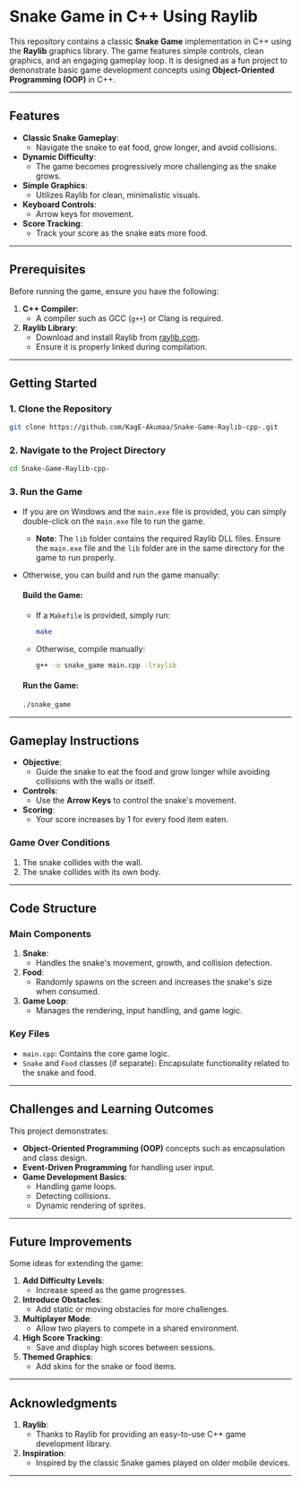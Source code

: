 # Snake Game in C++ Using Raylib

This repository contains a classic **Snake Game** implementation in C++ using the **Raylib** graphics library. The game features simple controls, clean graphics, and an engaging gameplay loop. It is designed as a fun project to demonstrate basic game development concepts using **Object-Oriented Programming (OOP)** in C++.

---

## Features

- **Classic Snake Gameplay**:
  - Navigate the snake to eat food, grow longer, and avoid collisions.
- **Dynamic Difficulty**:
  - The game becomes progressively more challenging as the snake grows.
- **Simple Graphics**:
  - Utilizes Raylib for clean, minimalistic visuals.
- **Keyboard Controls**:
  - Arrow keys for movement.
- **Score Tracking**:
  - Track your score as the snake eats more food.

---

## Prerequisites

Before running the game, ensure you have the following:

1. **C++ Compiler**:
   - A compiler such as GCC (`g++`) or Clang is required.
2. **Raylib Library**:
   - Download and install Raylib from [raylib.com](https://www.raylib.com/).
   - Ensure it is properly linked during compilation.

---

## Getting Started

### 1. Clone the Repository

```bash
git clone https://github.com/KagE-Akumaa/Snake-Game-Raylib-cpp-.git
```

### 2. Navigate to the Project Directory

```bash
cd Snake-Game-Raylib-cpp-
```

### 3. Run the Game

- If you are on Windows and the `main.exe` file is provided, you can simply double-click on the `main.exe` file to run the game.
  - **Note**: The `lib` folder contains the required Raylib DLL files. Ensure the `main.exe` file and the `lib` folder are in the same directory for the game to run properly.
- Otherwise, you can build and run the game manually:

  #### Build the Game:

  - If a `Makefile` is provided, simply run:

    ```bash
    make
    ```

  - Otherwise, compile manually:

    ```bash
    g++ -o snake_game main.cpp -lraylib
    ```

  #### Run the Game:

  ```bash
  ./snake_game
  ```

---

## Gameplay Instructions

- **Objective**:
  - Guide the snake to eat the food and grow longer while avoiding collisions with the walls or itself.
- **Controls**:
  - Use the **Arrow Keys** to control the snake's movement.
- **Scoring**:
  - Your score increases by 1 for every food item eaten.

### Game Over Conditions

1. The snake collides with the wall.
2. The snake collides with its own body.

---

## Code Structure

### **Main Components**

1. **Snake**:
   - Handles the snake's movement, growth, and collision detection.
2. **Food**:
   - Randomly spawns on the screen and increases the snake's size when consumed.
3. **Game Loop**:
   - Manages the rendering, input handling, and game logic.

### **Key Files**
- `main.cpp`: Contains the core game logic.
- `Snake` and `Food` classes (if separate): Encapsulate functionality related to the snake and food.

---

## Challenges and Learning Outcomes

This project demonstrates:
- **Object-Oriented Programming (OOP)** concepts such as encapsulation and class design.
- **Event-Driven Programming** for handling user input.
- **Game Development Basics**:
  - Handling game loops.
  - Detecting collisions.
  - Dynamic rendering of sprites.

---

## Future Improvements

Some ideas for extending the game:
1. **Add Difficulty Levels**:
   - Increase speed as the game progresses.
2. **Introduce Obstacles**:
   - Add static or moving obstacles for more challenges.
3. **Multiplayer Mode**:
   - Allow two players to compete in a shared environment.
4. **High Score Tracking**:
   - Save and display high scores between sessions.
5. **Themed Graphics**:
   - Add skins for the snake or food items.

---

## Acknowledgments

1. **Raylib**:
   - Thanks to Raylib for providing an easy-to-use C++ game development library.
2. **Inspiration**:
   - Inspired by the classic Snake games played on older mobile devices.

---
